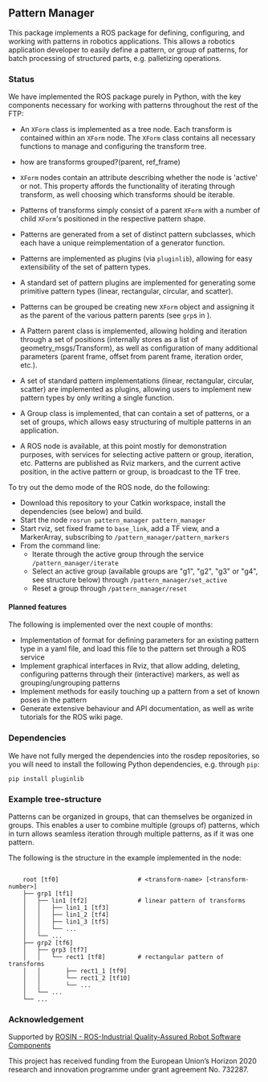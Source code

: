 ## Pattern Manager

This package implements a ROS package for defining, configuring, and working with patterns in robotics applications. This allows a robotics application developer to easily define a pattern, or group of patterns, for batch processing of structured parts, e.g. palletizing operations. 

### Status

We have implemented the ROS package purely in Python, with the key components necessary for working with patterns throughout the rest of the FTP:
- An `XForm` class is implemented as a tree node. Each transform is contained within an `XForm` node. The `XForm` class contains all necessary functions to manage and configuring the transform tree.
- how are transforms grouped?(parent, ref_frame)
- `XForm` nodes contain an attribute describing whether the node is 'active' or not. This property affords the functionality of iterating through transform, as well choosing which transforms should be iterable.
- Patterns of transforms simply consist of a parent `XForm` with a number of child `XForm`'s positioned in the respective pattern shape.
- Patterns are generated from a set of distinct pattern subclasses, which each have a unique reimplementation of a generator function.
- Patterns are implemented as plugins (via `pluginlib`), allowing for easy extensibility of the set of pattern types.
- A standard set of pattern plugins are implemented for generating some primitive pattern types (linear, rectangular, circular, and scatter).
- Patterns can be grouped be creating new `XForm` object and assigning it as the parent of the various pattern parents (see `grp`s in <a name="Example tree-structure"></a>).


- A Pattern parent class is implemented, allowing holding and iteration through a set of positions (internally stores as a list of geometry_msgs/Transform), as well as configuration of many additional parameters (parent frame, offset from parent frame, iteration order, etc.).
- A set of standard pattern implementations (linear, rectangular, circular, scatter) are implemented as plugins, allowing users to implement new pattern types by only writing a single function.
- A Group class is implemented, that can contain a set of patterns, or a set of groups, which allows easy structuring of multiple patterns in an application.
- A ROS node is available, at this point mostly for demonstration purposes, with services for selecting active pattern or group, iteration, etc. Patterns are published as Rviz markers, and the current active position, in the active pattern or group, is broadcast to the TF tree.  

To try out the demo mode of the ROS node, do the following:
- Download this repository to your Catkin workspace, install the dependencies (see below) and build.
- Start the node `rosrun pattern_manager pattern_manager`
- Start rviz, set fixed frame to `base_link`, add a TF view, and a MarkerArray, subscribing to `/pattern_manager/pattern_markers`
- From the command line:
  - Iterate through the active group through the service `/pattern_manager/iterate`
  - Select an active group (available groups are "g1", "g2", "g3" or "g4", see structure below) through `/pattern_manager/set_active` 
  - Reset a group through `/pattern_manager/reset`

#### Planned features

The following is implemented over the next couple of months:
- Implementation of format for defining parameters for an existing pattern type in a yaml file, and load this file to the pattern set through a ROS service
- Implement graphical interfaces in Rviz, that allow adding, deleting, configuring patterns through their (interactive) markers, as well as grouping/ungrouping patterns
- Implement methods for easily touching up a pattern from a set of known poses in the pattern
- Generate extensive behaviour and API documentation, as well as write tutorials for the ROS wiki page.

### Dependencies

We have not fully merged the dependencies into the rosdep repositories, so you will need to install the following Python dependencies, e.g. through `pip`:
```
pip install pluginlib
```

### Example tree-structure

Patterns can be organized in groups, that can themselves be organized in groups. This enables a user to combine multiple (groups of) patterns, which in turn allows seamless iteration through multiple patterns, as if it was one pattern. 

The following is the structure in the example implemented in the node:
```

    root [tf0]                      # <transform-name> [<transform-number>]
    ├── grp1 [tf1]                    
    │   ├── lin1 [tf2]              # linear pattern of transforms
    │   │   ├── lin1_1 [tf3]           
    │   │   ├── lin1_2 [tf4]
    │   │   ├── lin1_3 [tf5]
    │   │   └── ...
    │   └── ...
    ├── grp2 [tf6]
    │   ├── grp3 [tf7]
    │   │   └── rect1 [tf8]         # rectangular pattern of transforms
    │   │       ├── rect1_1 [tf9]
    │   │       └── rect1_2 [tf10]
    │   │       └── ...
    │   └── ...
    └── ...
```

### Acknowledgement

Supported by [ROSIN - ROS-Industrial Quality-Assured Robot Software Components](http://rosin-project.eu/) 

This project has received funding from the European Union’s Horizon 2020 research and innovation programme under grant agreement No. 732287.
